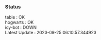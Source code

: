 ### Status


table : OK  
hogwarts : OK  
icy-bot : DOWN  
Latest Update : 2023-09-25 06:10:57.344923
